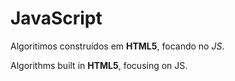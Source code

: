 # JavaScript 
Algoritimos construídos em **HTML5**, focando no *JS*.

Algorithms built in **HTML5**, focusing on JS.
